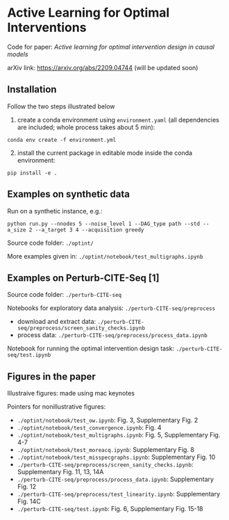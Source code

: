 # Active Learning for Optimal Interventions

Code for paper: _Active learning for optimal intervention design in causal models_

arXiv link: https://arxiv.org/abs/2209.04744 (will be updated soon)

## Installation
Follow the two steps illustrated below

1. create a conda environment using `environment.yaml` (all dependencies are included; whole process takes about 5 min):
```
conda env create -f environment.yml
```
2. install the current package in editable mode inside the conda environment:
```
pip install -e .
```

## Examples on synthetic data
Run on a synthetic instance, e.g.:
```
python run.py --nnodes 5 --noise_level 1 --DAG_type path --std --a_size 2 --a_target 3 4 --acquisition greedy
```

Source code folder: `./optint/`

More examples given in: `./optint/notebook/test_multigraphs.ipynb`


## Examples on Perturb-CITE-Seq [1]

Source code folder: `./perturb-CITE-seq`

Notebooks for exploratory data analysis: `./perturb-CITE-seq/preprocess`

- download and extract data: `./perturb-CITE-seq/preprocess/screen_sanity_checks.ipynb`
- process data: `./perturb-CITE-seq/preprocess/process_data.ipynb`

Notebook for running the optimal intervention design task: `./perturb-CITE-seq/test.ipynb`

## Figures in the paper

Illustraive figures: made using mac keynotes

Pointers for nonillustrative figures:

- `./optint/notebook/test_ow.ipynb`: Fig. 3, Supplementary Fig. 2
- `./optint/notebook/test_convergence.ipynb`: Fig. 4
- `./optint/notebook/test_multigraphs.ipynb`: Fig. 5, Supplementary Fig. 4-7
- `./optint/notebook/test_moreacq.ipynb`: Supplementary Fig. 8
- `./optint/notebook/test_misspecgraphs.ipynb`: Supplementary Fig. 10
- `./perturb-CITE-seq/preprocess/screen_sanity_checks.ipynb`: Supplementary Fig. 11, 13, 14A
- `./perturb-CITE-seq/preprocess/process_data.ipynb`: Supplementary Fig. 12
- `./perturb-CITE-seq/preprocess/test_linearity.ipynb`: Supplementary Fig. 14C
- `./perturb-CITE-seq/test.ipynb`: Fig. 6, Supplementary Fig. 15-18
